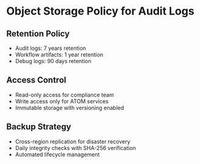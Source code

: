 # Object Storage Policy for Audit Logs

## Retention Policy
- Audit logs: 7 years retention
- Workflow artifacts: 1 year retention
- Debug logs: 90 days retention

## Access Control
- Read-only access for compliance team
- Write access only for ATOM services
- Immutable storage with versioning enabled

## Backup Strategy
- Cross-region replication for disaster recovery
- Daily integrity checks with SHA-256 verification
- Automated lifecycle management
